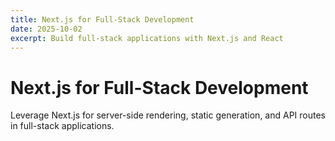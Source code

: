 ```yaml
---
title: Next.js for Full-Stack Development
date: 2025-10-02
excerpt: Build full-stack applications with Next.js and React
---
```


# Next.js for Full-Stack Development

Leverage Next.js for server-side rendering, static generation, and API routes in full-stack applications.
